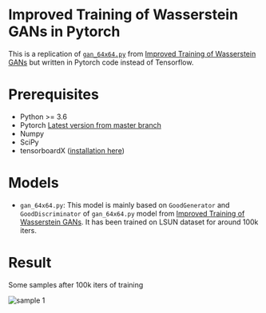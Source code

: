# Improved Training of Wasserstein GANs in Pytorch

This is a replication of [`gan_64x64.py`](https://github.com/igul222/improved_wgan_training/blob/master/gan_64x64.py) from [Improved Training of Wasserstein GANs](https://github.com/igul222/improved_wgan_training) but written in Pytorch code instead of Tensorflow.

# Prerequisites
* Python >= 3.6
* Pytorch [Latest version from master branch](https://github.com/pytorch/pytorch)
* Numpy
* SciPy
* tensorboardX ([installation here](https://github.com/lanpa/tensorboard-pytorch))

# Models

* `gan_64x64.py`: This model is mainly based on `GoodGenerator` and `GoodDiscriminator` of `gan_64x64.py` model from [Improved Training of Wasserstein GANs](https://github.com/igul222/improved_wgan_training). It has been trained on LSUN dataset for around 100k iters.

# Result

Some samples after 100k iters of training

![sample 1](https://github.com/jalola/improved-wgan-pytorch/raw/master/result/samples_1.png "Sample 1")
